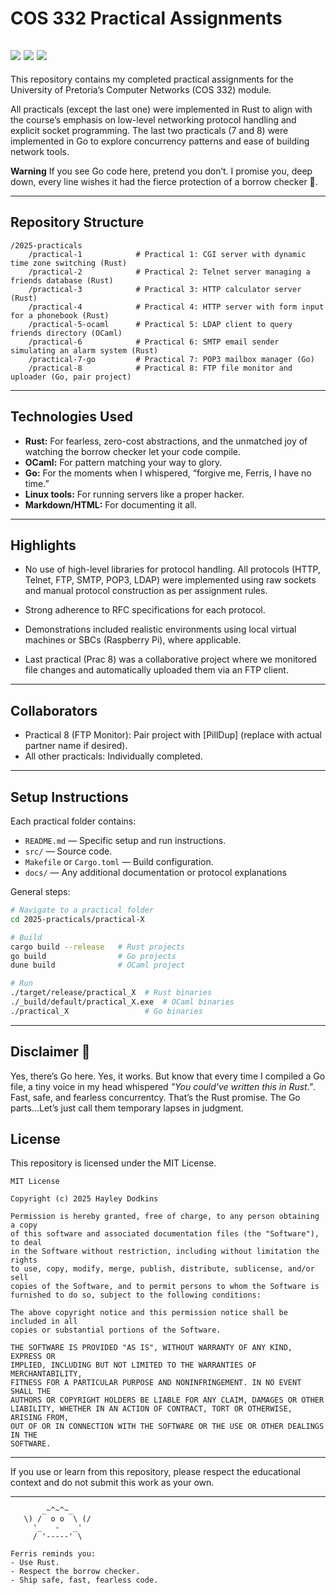 # COS 332 Practical Assignments
![](https://img.shields.io/badge/rust_powered%F0%9F%A6%80%E2%9C%A8-orange)
![](https://img.shields.io/badge/Ocaml_Pattern_Match_Wizardry%F0%9F%90%AB-pink)
![](https://img.shields.io/badge/Go_Simpler_Than_Rust,_But_So_Is_a_Rock-blue)
---

This repository contains my completed practical assignments for the University of Pretoria’s Computer Networks (COS 332) module.

All practicals (except the last one) were implemented in Rust to align with the course’s emphasis on low-level networking protocol handling and explicit socket programming. The last two practicals (7 and 8) were implemented in Go to explore concurrency patterns and ease of building network tools.

**Warning**
If you see Go code here, pretend you don’t. I promise you, deep down, every line wishes it had the fierce protection of a borrow checker 🦀.

---

## Repository Structure

```
/2025-practicals
    /practical-1            # Practical 1: CGI server with dynamic time zone switching (Rust)
    /practical-2            # Practical 2: Telnet server managing a friends database (Rust)
    /practical-3            # Practical 3: HTTP calculator server (Rust)
    /practical-4            # Practical 4: HTTP server with form input for a phonebook (Rust)
    /practical-5-ocaml      # Practical 5: LDAP client to query friends directory (OCaml)
    /practical-6            # Practical 6: SMTP email sender simulating an alarm system (Rust)
    /practical-7-go         # Practical 7: POP3 mailbox manager (Go)
    /practical-8            # Practical 8: FTP file monitor and uploader (Go, pair project)
```

---

## Technologies Used
- **Rust:** For fearless, zero-cost abstractions, and the unmatched joy of watching the borrow checker let your code compile.
- **OCaml:** For pattern matching your way to glory.
- **Go:** For the moments when I whispered, “forgive me, Ferris, I have no time.”
- **Linux tools:** For running servers like a proper hacker.
- **Markdown/HTML:** For documenting it all.
---

## Highlights

- No use of high-level libraries for protocol handling. All protocols (HTTP, Telnet, FTP, SMTP, POP3, LDAP) were implemented using raw sockets and manual protocol construction as per assignment rules.

- Strong adherence to RFC specifications for each protocol.

- Demonstrations included realistic environments using local virtual machines or SBCs (Raspberry Pi), where applicable.

- Last practical (Prac 8) was a collaborative project where we monitored file changes and automatically uploaded them via an FTP client. 

---

## Collaborators

- Practical 8 (FTP Monitor): Pair project with [PillDup] (replace with actual partner name if desired).
- All other practicals: Individually completed.

---

## Setup Instructions

Each practical folder contains:
- `README.md` — Specific setup and run instructions.
- `src/` — Source code.
- `Makefile` or `Cargo.toml` — Build configuration.
- `docs/` — Any additional documentation or protocol explanations

General steps:

```bash
# Navigate to a practical folder
cd 2025-practicals/practical-X

# Build
cargo build --release   # Rust projects
go build                # Go projects
dune build              # OCaml project

# Run
./target/release/practical_X  # Rust binaries
./_build/default/practical_X.exe  # OCaml binaries
./practical_X                 # Go binaries
```

---

## Disclaimer 🦀

Yes, there’s Go here. Yes, it works.
But know that every time I compiled a Go file, a tiny voice in my head whispered *"You could've written this in Rust."*.
Fast, safe, and fearless concurrentcy. That’s the Rust promise. The Go parts...Let’s just call them temporary lapses in judgment.

## License

This repository is licensed under the MIT License.

```
MIT License

Copyright (c) 2025 Hayley Dodkins

Permission is hereby granted, free of charge, to any person obtaining a copy
of this software and associated documentation files (the "Software"), to deal
in the Software without restriction, including without limitation the rights
to use, copy, modify, merge, publish, distribute, sublicense, and/or sell
copies of the Software, and to permit persons to whom the Software is
furnished to do so, subject to the following conditions:

The above copyright notice and this permission notice shall be included in all
copies or substantial portions of the Software.

THE SOFTWARE IS PROVIDED "AS IS", WITHOUT WARRANTY OF ANY KIND, EXPRESS OR
IMPLIED, INCLUDING BUT NOT LIMITED TO THE WARRANTIES OF MERCHANTABILITY,
FITNESS FOR A PARTICULAR PURPOSE AND NONINFRINGEMENT. IN NO EVENT SHALL THE
AUTHORS OR COPYRIGHT HOLDERS BE LIABLE FOR ANY CLAIM, DAMAGES OR OTHER
LIABILITY, WHETHER IN AN ACTION OF CONTRACT, TORT OR OTHERWISE, ARISING FROM,
OUT OF OR IN CONNECTION WITH THE SOFTWARE OR THE USE OR OTHER DEALINGS IN THE
SOFTWARE.
```

---

If you use or learn from this repository, please respect the educational context and do not submit this work as your own.

---

```
       _~^~^~_
   \) /  o o  \ (/
     '_   -   _'
     / '-----' \
 
Ferris reminds you:
- Use Rust.
- Respect the borrow checker.
- Ship safe, fast, fearless code.
```
